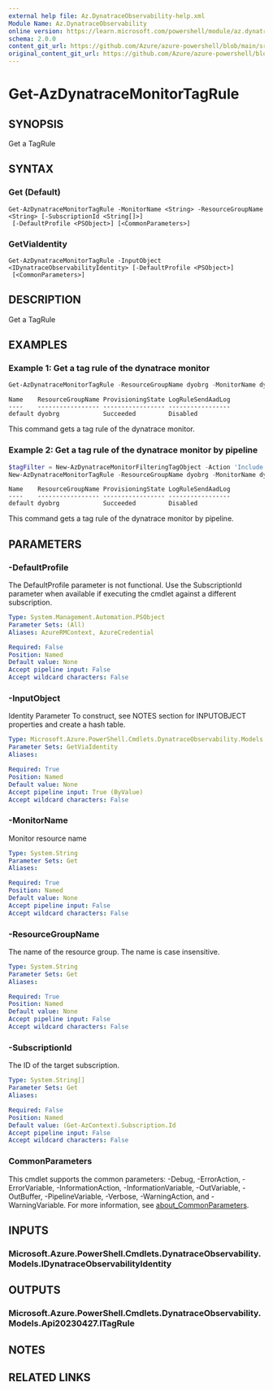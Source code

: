 ```yaml
---
external help file: Az.DynatraceObservability-help.xml
Module Name: Az.DynatraceObservability
online version: https://learn.microsoft.com/powershell/module/az.dynatraceobservability/get-azdynatracemonitortagrule
schema: 2.0.0
content_git_url: https://github.com/Azure/azure-powershell/blob/main/src/DynatraceObservability/DynatraceObservability/help/Get-AzDynatraceMonitorTagRule.md
original_content_git_url: https://github.com/Azure/azure-powershell/blob/main/src/DynatraceObservability/DynatraceObservability/help/Get-AzDynatraceMonitorTagRule.md
---
```


# Get-AzDynatraceMonitorTagRule

## SYNOPSIS
Get a TagRule

## SYNTAX

### Get (Default)
```
Get-AzDynatraceMonitorTagRule -MonitorName <String> -ResourceGroupName <String> [-SubscriptionId <String[]>]
 [-DefaultProfile <PSObject>] [<CommonParameters>]
```

### GetViaIdentity
```
Get-AzDynatraceMonitorTagRule -InputObject <IDynatraceObservabilityIdentity> [-DefaultProfile <PSObject>]
 [<CommonParameters>]
```

## DESCRIPTION
Get a TagRule

## EXAMPLES

### Example 1: Get a tag rule of the dynatrace monitor
```powershell
Get-AzDynatraceMonitorTagRule -ResourceGroupName dyobrg -MonitorName dyob-pwsh01
```

```output
Name    ResourceGroupName ProvisioningState LogRuleSendAadLog
----    ----------------- ----------------- -----------------
default dyobrg            Succeeded         Disabled
```

This command gets a tag rule of the dynatrace monitor.

### Example 2: Get a tag rule of the dynatrace monitor by pipeline
```powershell
$tagFilter = New-AzDynatraceMonitorFilteringTagObject -Action 'Include' -Name 'Environment' -Value 'Prod'
New-AzDynatraceMonitorTagRule -ResourceGroupName dyobrg -MonitorName dyob-pwsh01 -LogRuleFilteringTag $tagFilter | Get-AzDynatraceMonitorTagRule
```

```output
Name    ResourceGroupName ProvisioningState LogRuleSendAadLog
----    ----------------- ----------------- -----------------
default dyobrg            Succeeded         Disabled
```

This command gets a tag rule of the dynatrace monitor by pipeline.

## PARAMETERS

### -DefaultProfile
The DefaultProfile parameter is not functional.
Use the SubscriptionId parameter when available if executing the cmdlet against a different subscription.

```yaml
Type: System.Management.Automation.PSObject
Parameter Sets: (All)
Aliases: AzureRMContext, AzureCredential

Required: False
Position: Named
Default value: None
Accept pipeline input: False
Accept wildcard characters: False
```

### -InputObject
Identity Parameter
To construct, see NOTES section for INPUTOBJECT properties and create a hash table.

```yaml
Type: Microsoft.Azure.PowerShell.Cmdlets.DynatraceObservability.Models.IDynatraceObservabilityIdentity
Parameter Sets: GetViaIdentity
Aliases:

Required: True
Position: Named
Default value: None
Accept pipeline input: True (ByValue)
Accept wildcard characters: False
```

### -MonitorName
Monitor resource name

```yaml
Type: System.String
Parameter Sets: Get
Aliases:

Required: True
Position: Named
Default value: None
Accept pipeline input: False
Accept wildcard characters: False
```

### -ResourceGroupName
The name of the resource group.
The name is case insensitive.

```yaml
Type: System.String
Parameter Sets: Get
Aliases:

Required: True
Position: Named
Default value: None
Accept pipeline input: False
Accept wildcard characters: False
```

### -SubscriptionId
The ID of the target subscription.

```yaml
Type: System.String[]
Parameter Sets: Get
Aliases:

Required: False
Position: Named
Default value: (Get-AzContext).Subscription.Id
Accept pipeline input: False
Accept wildcard characters: False
```

### CommonParameters
This cmdlet supports the common parameters: -Debug, -ErrorAction, -ErrorVariable, -InformationAction, -InformationVariable, -OutVariable, -OutBuffer, -PipelineVariable, -Verbose, -WarningAction, and -WarningVariable. For more information, see [about_CommonParameters](http://go.microsoft.com/fwlink/?LinkID=113216).

## INPUTS

### Microsoft.Azure.PowerShell.Cmdlets.DynatraceObservability.Models.IDynatraceObservabilityIdentity

## OUTPUTS

### Microsoft.Azure.PowerShell.Cmdlets.DynatraceObservability.Models.Api20230427.ITagRule

## NOTES

## RELATED LINKS
